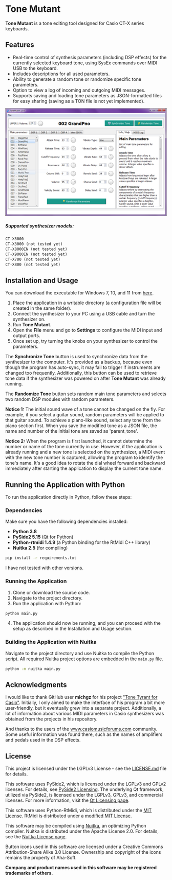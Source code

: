 # Tone Mutant
**Tone Mutant** is a tone editing tool designed for Casio CT-X series keyboards.

## Features
* Real-time control of synthesis parameters (including DSP effects) for the currently selected keyboard tone, using SysEx commands over MIDI USB to the keyboard.
* Includes descriptions for all used parameters.
* Ability to generate a random tone or randomize specific tone parameters.
* Option to view a log of incoming and outgoing MIDI messages.
* Supports saving and loading tone parameters as JSON-formatted files for easy sharing (saving as a TON file is not yet implemented).

![Application screenshot](screenshot.png)

##### Supported synthesizer models:
```
CT-X5000
CT-X3000 (not tested yet)
CT-X8000IN (not tested yet)
CT-X9000IN (not tested yet)
CT-X700 (not tested yet)
CT-X800 (not tested yet)
```

## Installation and Usage
You can download the executable for Windows 7, 10, and 11 from [here](where?).

1. Place the application in a writable directory (a configuration file will be created in the same folder).
2. Connect the synthesizer to your PC using a USB cable and turn the synthesizer on.
3. Run **Tone Mutant**.
4. Open the **File** menu and go to **Settings** to configure the MIDI input and output ports.
5. Once set up, try turning the knobs on your synthesizer to control the parameters.

The **Synchronize Tone** button is used to synchronize data from the synthesizer to the computer. It's provided as a backup, because even though the program has auto-sync, it may fail to trigger if instruments are changed too frequently. Additionally, this button can be used to retrieve tone data if the synthesizer was powered on after **Tone Mutant** was already running.

The **Randomize Tone** button sets random main tone parameters and selects two random DSP modules with random parameters.

**Notice 1:** The initial sound wave of a tone cannot be changed on the fly. For example, if you select a guitar sound, random parameters will be applied to that guitar sound. To achieve a piano-like sound, select any tone from the piano section first. When you save the modified tone as a JSON file, the name and number of the initial tone are saved as 'parent_tone'.

**Notice 2:** When the program is first launched, it cannot determine the number or name of the tone currently in use. However, if the application is already running and a new tone is selected on the synthesizer, a MIDI event with the new tone number is captured, allowing the program to identify the tone's name. It's a good idea to rotate the dial wheel forward and backward immediately after starting the application to display the current tone name.

## Running the Application with Python
To run the application directly in Python, follow these steps:

### Dependencies
Make sure you have the following dependencies installed:

- **Python 3.8**
- **PySide2 5.15** (Qt for Python)
- **Python-rtmidi 1.4.9** (a Python binding for the RtMidi C++ library)
- **Nuitka 2.5** (for compiling)
```bash
pip install -r requirements.txt
```
I have not tested with other versions.

### Running the Application
1. Clone or download the source code.
2. Navigate to the project directory.
3. Run the application with Python:
```bash
python main.py
```
4. The application should now be running, and you can proceed with the setup as described in the Installation and Usage section.

### Building the Application with Nuitka
Navigate to the project directory and use Nuitka to compile the Python script. All required Nuitka project options are embedded in the `main.py` file.
```bash
python -m nuitka main.py
```

## Acknowledgments
I would like to thank GitHub user **michgz** for his project ["Tone Tyrant for Casio"](https://github.com/michgz/tonetyrant).
Initially, I only aimed to make the interface of his program a bit more user-friendly, but it eventually grew into a separate project. Additionally, a lot of information about various MIDI parameters in Casio synthesizers was obtained from the projects in his repository.

And thanks to the users of the www.casiomusicforums.com community. Some useful information was found there, such as the names of amplifiers and pedals used in the DSP effects.

## License
This project is licensed under the LGPLv3 License - see the [LICENSE.md](LICENSE.md) file for details.

This software uses PySide2, which is licensed under the LGPLv3 and GPLv2 licenses. For details, see [PySide2 Licensing](https://wiki.qt.io/Qt_for_Python_Licensing). The underlying Qt framework, utilized via PySide2, is licensed under the LGPLv3, GPLv3, and commercial licenses. For more information, visit the [Qt Licensing page](https://www.qt.io/licensing/).

This software uses Python-RtMidi, which is distributed under the [MIT License](https://github.com/SpotlightKid/python-rtmidi/blob/master/LICENSE.md). RtMidi is distributed under a [modified MIT License](https://github.com/SpotlightKid/python-rtmidi/blob/master/LICENSE.md).

This software may be compiled using [Nuitka](https://nuitka.net/), an optimizing Python compiler. Nuitka is distributed under the Apache License 2.0. For details, see the [Nuitka License page](https://nuitka.net/pages/license.html).

Button icons used in this software are licensed under a Creative Commons Attribution-Share Alike 3.0 License. Ownership and copyright of the icons remains the property of Aha-Soft.

**Company and product names used in this software may be registered trademarks of others.**
